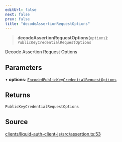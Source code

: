 ```yaml
---
editUrl: false
next: false
prev: false
title: "decodeAssertionRequestOptions"
---
```


> **decodeAssertionRequestOptions**(`options`): `PublicKeyCredentialRequestOptions`

Decode Assertion Request Options

## Parameters

• **options**: [`EncodedPublicKeyCredentialRequestOptions`](/reference/typescript/auth/assertion/type-aliases/encodedpublickeycredentialrequestoptions/)

## Returns

`PublicKeyCredentialRequestOptions`

## Source

[clients/liquid-auth-client-js/src/assertion.ts:53](https://github.com/algorandfoundation/liquid-auth/blob/8878aa0007608386baa019f80c46f90dd8baec70/clients/liquid-auth-client-js/src/assertion.ts#L53)
